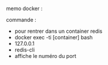 memo docker : 

commande : 
  - pour rentrer dans un container redis 
  - docker exec -ti [container] bash
  - 127.0.0.1 
  - redis-cli
  - affiche le numéro du port
